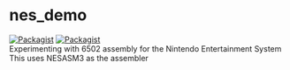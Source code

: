 # nes_demo
[![Packagist](https://img.shields.io/badge/status-experimental-orange.svg)]()
[![Packagist](https://img.shields.io/badge/license-MIT-blue.svg)]()  
Experimenting with 6502 assembly for the Nintendo Entertainment System
This uses NESASM3 as the assembler
